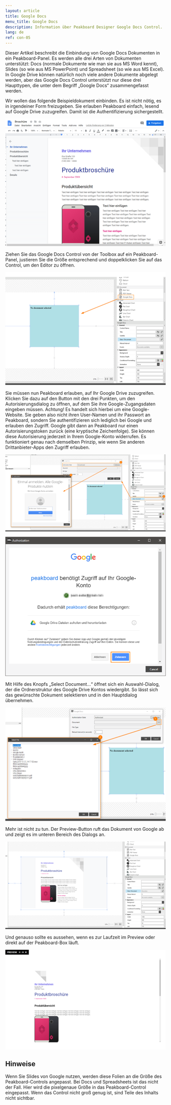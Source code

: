 ```yaml
---
layout: article
title: Google Docs  
menu_title: Google Docs
description: Information über Peakboard Designer Google Docs Control.
lang: de
ref: con-05
---
```


Dieser Artikel beschreibt die Einbindung von Google Docs Dokumenten in ein Peakboard-Panel. Es werden alle drei Arten von Dokumenten unterstützt: Docs (normale Dokumente wie man sie aus MS Word kennt), Slides (so wie aus MS PowerPoint) und Spreadsheet (so wie aus MS Excel). In Google Drive können natürlich noch viele andere Dokumente abgelegt werden, aber das Google Docs Control unterstützt nur diese drei Haupttypen, die unter dem Begriff „Google Docs“ zusammengefasst werden.

Wir wollen das folgende Beispieldokument einbinden. Es ist nicht nötig, es in irgendeiner Form freizugeben. Sie erlauben Peakboard einfach, lesend auf Google Drive zuzugreifen. Damit ist die Authentifizierung sichergestellt.

![image_1](/assets/images/Controls/Google-Docs/ControlsGoogleDocs01.png)

Ziehen Sie das Google Docs Control von der Toolbox auf ein Peakboard-Panel, justieren Sie die Größe entsprechend und doppelklicken Sie auf das Control, um den Editor zu öffnen.

![image_1](/assets/images/Controls/Google-Docs/ControlsGoogleDocs02.png)

Sie müssen nun Peakboard erlauben, auf Ihr Google Drive zuzugreifen. Klicken Sie dazu auf den Button mit den drei Punkten, um den Autorisierungsdialog zu öffnen, auf dem Sie ihre Google-Zugangsdaten eingeben müssen. Achtung! Es handelt sich hierbei um eine Google-Website. Sie geben also nicht ihren User-Namen und ihr Passwort an Peakboard, sondern Sie authentifizieren sich lediglich bei Google und erlauben den Zugriff. Google gibt dann an Peakboard nur einen Autorisierungstoken zurück (eine kryptische Zeichenfolge). Sie können diese Autorisierung jederzeit in Ihrem Google-Konto widerrufen. Es funktioniert genau nach demselben Prinzip, wie wenn Sie anderen Drittanbieter-Apps den Zugriff erlauben.

![image_1](/assets/images/Controls/Google-Docs/ControlsGoogleDocs03.png)

![image_1](/assets/images/Controls/Google-Docs/ControlsGoogleDocs04.png)

Mit Hilfe des Knopfs „Select Document…“ öffnet sich ein Auswahl-Dialog, der die Ordnerstruktur des Google Drive Kontos wiedergibt. So lässt sich das gewünschte Dokument selektieren und in den Hauptdialog übernehmen.

![image_1](/assets/images/Controls/Google-Docs/ControlsGoogleDocs05.png)

Mehr ist nicht zu tun. Der Preview-Button ruft das Dokument von Google ab und zeigt es im unteren Bereich des Dialogs an.

![image_1](/assets/images/Controls/Google-Docs/ControlsGoogleDocs06.png)

Und genauso sollte es aussehen, wenn es zur Laufzeit im Preview oder direkt auf der Peakboard-Box läuft.

![image_1](/assets/images/Controls/Google-Docs/ControlsGoogleDocs07.png)

## Hinweise

Wenn Sie Slides von Google nutzen, werden diese Folien an die Größe des Peakboard-Controls angepasst. Bei Docs und Spreadsheets ist das nicht der Fall. Hier wird die pixelgenaue Größe in das Peakboard-Control eingepasst. Wenn das Control nicht groß genug ist, sind Teile des Inhalts nicht sichtbar.
